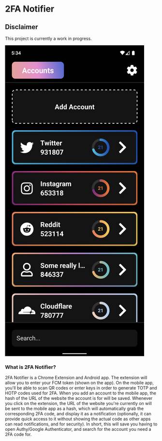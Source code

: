 # 2FA Notifier

## Disclaimer

This project is currently a work in progress.

![Screenshot](./assets/screenshot.png)

### What is 2FA Notifier?

2FA Notifier is a Chrome Extension and Android app. The extension will allow you to enter your FCM token (shown on the app). On the mobile app, you'll be able to scan QR codes or enter keys in order to generate TOTP and HOTP codes used for 2FA. When you add an account to the mobile app, the hash of the URL of the website the account is for will be saved. Whenever you click on the extension, the URL of the website you're currently on will be sent to the mobile app as a hash, which will automatically grab the corresponding 2FA code, and display it as a notification (optionally, it can provide quick access to it without showing the actual code as other apps can read notifications, and for security). In short, this will save you having to open Authy/Google Authenticator, and search for the account you need a 2FA code for.
